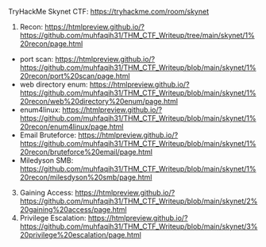 TryHackMe Skynet CTF: https://tryhackme.com/room/skynet

1. Recon: https://htmlpreview.github.io/?https://github.com/muhfaqih31/THM_CTF_Writeup/tree/main/skynet/1%20recon/page.html
  - port scan: https://htmlpreview.github.io/?https://github.com/muhfaqih31/THM_CTF_Writeup/blob/main/skynet/1%20recon/port%20scan/page.html
  - web directory enum: https://htmlpreview.github.io/?https://github.com/muhfaqih31/THM_CTF_Writeup/blob/main/skynet/1%20recon/web%20directory%20enum/page.html
  - enum4linux: https://htmlpreview.github.io/?https://github.com/muhfaqih31/THM_CTF_Writeup/blob/main/skynet/1%20recon/enum4linux/page.html
  - Email Bruteforce: https://htmlpreview.github.io/?https://github.com/muhfaqih31/THM_CTF_Writeup/blob/main/skynet/1%20recon/bruteforce%20email/page.html
  - Miledyson SMB: https://github.com/muhfaqih31/THM_CTF_Writeup/blob/main/skynet/1%20recon/milesdyson%20smb/page.html

3. Gaining Access: https://htmlpreview.github.io/?https://github.com/muhfaqih31/THM_CTF_Writeup/blob/main/skynet/2%20gaining%20access/page.html
4. Privilege Escalation: https://htmlpreview.github.io/?https://github.com/muhfaqih31/THM_CTF_Writeup/blob/main/skynet/3%20privilege%20escalation/page.html
